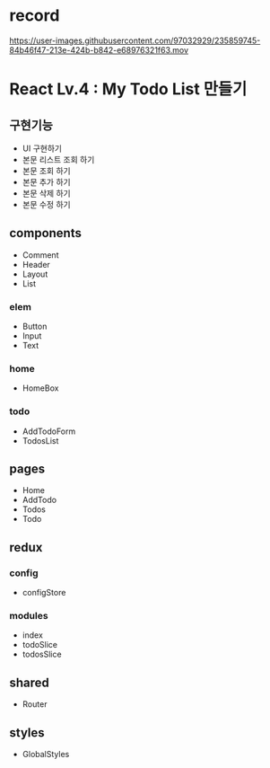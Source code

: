 # record

https://user-images.githubusercontent.com/97032929/235859745-84b46f47-213e-424b-b842-e68976321f63.mov

# React  Lv.4 : My Todo List 만들기

## 구현기능
- UI 구현하기
- 본문 리스트 조회 하기
- 본문 조회 하기
- 본문 추가 하기
- 본문 삭제 하기
- 본문 수정 하기

## components
- Comment
- Header
- Layout
- List

### elem
 - Button
 - Input
 - Text
  
### home
 - HomeBox
 
### todo
 - AddTodoForm
 - TodosList

## pages
- Home
- AddTodo
- Todos
- Todo 

## redux
### config
 - configStore
 
### modules
 - index
 - todoSlice
 - todosSlice

## shared
 - Router
 
## styles
 - GlobalStyles 
